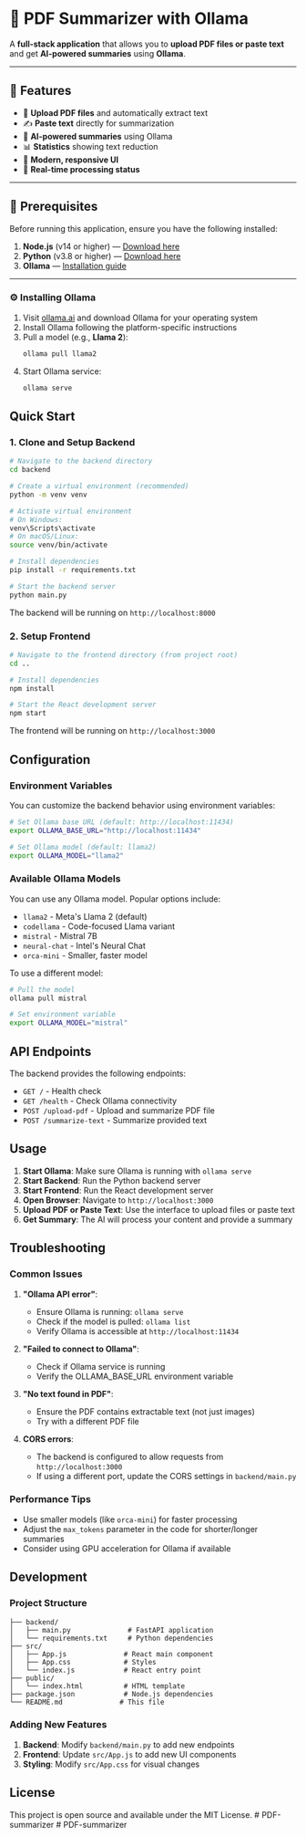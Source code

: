 # 🧠 PDF Summarizer with Ollama

A **full-stack application** that allows you to **upload PDF files or paste text** and get **AI-powered summaries** using **Ollama**.

---

## 🚀 Features

- 📄 **Upload PDF files** and automatically extract text  
- ✍️ **Paste text** directly for summarization  
- 🤖 **AI-powered summaries** using Ollama  
- 📊 **Statistics** showing text reduction  
- 🎨 **Modern, responsive UI**  
- 🔄 **Real-time processing status**

---

## 🧩 Prerequisites

Before running this application, ensure you have the following installed:

1. **Node.js** (v14 or higher) — [Download here](https://nodejs.org/)
2. **Python** (v3.8 or higher) — [Download here](https://python.org/)
3. **Ollama** — [Installation guide](https://ollama.ai/)

---

### ⚙️ Installing Ollama

1. Visit [ollama.ai](https://ollama.ai/) and download Ollama for your operating system  
2. Install Ollama following the platform-specific instructions  
3. Pull a model (e.g., **Llama 2**):
   ```bash
   ollama pull llama2

4. Start Ollama service:
   ```bash
   ollama serve
   ```

## Quick Start

### 1. Clone and Setup Backend

```bash
# Navigate to the backend directory
cd backend

# Create a virtual environment (recommended)
python -m venv venv

# Activate virtual environment
# On Windows:
venv\Scripts\activate
# On macOS/Linux:
source venv/bin/activate

# Install dependencies
pip install -r requirements.txt

# Start the backend server
python main.py
```

The backend will be running on `http://localhost:8000`

### 2. Setup Frontend

```bash
# Navigate to the frontend directory (from project root)
cd ..

# Install dependencies
npm install

# Start the React development server
npm start
```

The frontend will be running on `http://localhost:3000`

## Configuration

### Environment Variables

You can customize the backend behavior using environment variables:

```bash
# Set Ollama base URL (default: http://localhost:11434)
export OLLAMA_BASE_URL="http://localhost:11434"

# Set Ollama model (default: llama2)
export OLLAMA_MODEL="llama2"
```

### Available Ollama Models

You can use any Ollama model. Popular options include:

- `llama2` - Meta's Llama 2 (default)
- `codellama` - Code-focused Llama variant
- `mistral` - Mistral 7B
- `neural-chat` - Intel's Neural Chat
- `orca-mini` - Smaller, faster model

To use a different model:
```bash
# Pull the model
ollama pull mistral

# Set environment variable
export OLLAMA_MODEL="mistral"
```

## API Endpoints

The backend provides the following endpoints:

- `GET /` - Health check
- `GET /health` - Check Ollama connectivity
- `POST /upload-pdf` - Upload and summarize PDF file
- `POST /summarize-text` - Summarize provided text

## Usage

1. **Start Ollama**: Make sure Ollama is running with `ollama serve`
2. **Start Backend**: Run the Python backend server
3. **Start Frontend**: Run the React development server
4. **Open Browser**: Navigate to `http://localhost:3000`
5. **Upload PDF or Paste Text**: Use the interface to upload files or paste text
6. **Get Summary**: The AI will process your content and provide a summary

## Troubleshooting

### Common Issues

1. **"Ollama API error"**: 
   - Ensure Ollama is running: `ollama serve`
   - Check if the model is pulled: `ollama list`
   - Verify Ollama is accessible at `http://localhost:11434`

2. **"Failed to connect to Ollama"**:
   - Check if Ollama service is running
   - Verify the OLLAMA_BASE_URL environment variable

3. **"No text found in PDF"**:
   - Ensure the PDF contains extractable text (not just images)
   - Try with a different PDF file

4. **CORS errors**:
   - The backend is configured to allow requests from `http://localhost:3000`
   - If using a different port, update the CORS settings in `backend/main.py`

### Performance Tips

- Use smaller models (like `orca-mini`) for faster processing
- Adjust the `max_tokens` parameter in the code for shorter/longer summaries
- Consider using GPU acceleration for Ollama if available

## Development

### Project Structure

```
├── backend/
│   ├── main.py              # FastAPI application
│   └── requirements.txt     # Python dependencies
├── src/
│   ├── App.js              # React main component
│   ├── App.css             # Styles
│   └── index.js            # React entry point
├── public/
│   └── index.html          # HTML template
├── package.json            # Node.js dependencies
└── README.md              # This file
```

### Adding New Features

1. **Backend**: Modify `backend/main.py` to add new endpoints
2. **Frontend**: Update `src/App.js` to add new UI components
3. **Styling**: Modify `src/App.css` for visual changes

## License

This project is open source and available under the MIT License.
#   P D F - s u m m a r i z e r 
 
 #   P D F - s u m m a r i z e r 
 
 

